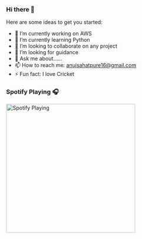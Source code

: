 ### Hi there 👋

Here are some ideas to get you started:

- 🔭 I’m currently working on AWS
- 🌱 I’m currently learning Python
- 👯 I’m looking to collaborate on any project
- 🤔 I’m looking for guidance
- 💬 Ask me about...... 
- 📫 How to reach me: anujsahatpure16@gmail.com
- ⚡ Fun fact: I love Cricket
### Spotify Playing 🎧

<img src="https://now-playing-codestackr.vercel.app/api/spotify-playing" alt=" Spotify Playing" width="350" />
